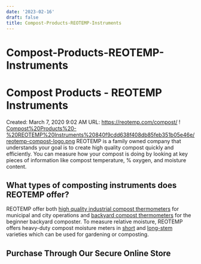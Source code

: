 ```yaml
---
date: '2023-02-16'
draft: false
title: Compost-Products-REOTEMP-Instruments
---
```


# Compost-Products-REOTEMP-Instruments

# Compost Products - REOTEMP Instruments
Created: March 7, 2020 9:02 AM
URL: https://reotemp.com/compost/
!
[Compost%20Products%20-%20REOTEMP%20Instruments%20840f9cdd638f408db85feb351b05e46e/reotemp-compost-logo.png](Compost%20Products%20-%20REOTEMP%20Instruments%20840f9cdd638f408db85feb351b05e46e/reotemp-compost-logo.png)
REOTEMP is a family owned company that understands your goal is to create high quality compost quickly and efficiently.
You can measure how your compost is doing by looking at key pieces of information like compost temperature, % oxygen, and moisture content.
## What types of composting instruments does REOTEMP offer?
REOTEMP offer both [high quality industrial compost thermometers](https://reotemp.com/compost/heavy-duty-compost-thermometer/) for municipal and city operations and [backyard compost thermometers](https://reotemp.com/compost/reotemp-backyard-compost-thermometer/) for the beginner backyard composter.
To measure relative moisture, REOTEMP offers heavy-duty compost moisture meters in [short](https://reotemp.com/compost/moisture-meters/backyard-moisture-meter/) and [long-stem](https://reotemp.com/compost/moisture-meters/long-stem-compost-moisture-meter/) varieties which can be used for gardening or composting.
## Purchase Through Our Secure Online Store
